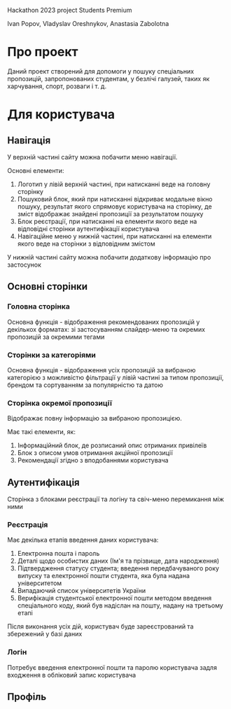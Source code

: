 Hackathon 2023 project
Students Premium

Ivan Popov, Vladyslav Oreshnykov, Anastasia Zabolotna

# Про проект 
Даний проект створений для допомоги у пошуку спеціальних пропозицій, запропонованих студентам, у безлічі галузей, таких як харчування, спорт, розваги і т. д.

# Для користувача

## Навігація
У верхній частині сайту можна побачити меню навігації. 

Основні елементи: 
  1. Логотип у лівій верхній частині, при натисканні веде на головну сторінку
  2. Пошуковий блок, який при натисканні відкриває модальне вікно пошуку, результат якого спрямовує користувача на сторінку, де зміст відображає знайдені пропозиції за результатом пошуку
  3. Блок реєстрації, при натисканні на елементи якого веде на відповідні сторінки аутентифікації користувача
  4. Навігаційне меню у нижній частині, при натисканні на елементи якого веде на сторінки з відповідним змістом

У нижній частині сайту можна побачити додаткову інформацію про застосунок

## Основні сторінки

### Головна сторінка
Основна функція - відображення рекомендованих пропозицій у декількох форматах: зі застосуванням слайдер-меню та окремих пропозицій за окремими тегами

### Сторінки за категоріями
Основна функція - відображення усіх пропозицій за вибраною категорією з можливістю фільтрації у лівій частині за типом пропозиції, брендом та сортуванням за популярністю та датою

### Сторінка окремої пропозиції
Відображає повну інформацію за вибраною пропозицією. 

Має такі елементи, як:
  1. Інформаційний блок, де розписаний опис отриманих привілеїв
  2. Блок з описом умов отримання акційної пропозиції
  3. Рекомендації згідно з вподобаннями користувача

## Аутентифікація
Сторінка з блоками реєстрації та логіну та свіч-меню перемикання між ними

### Реєстрація
Має декілька етапів введення даних користувача:
  1. Електронна пошта і пароль
  2. Деталі щодо особистих даних (Ім'я та прізвище, дата народження)
  3. Підтвердження статусу студента; введення передбачуваного року випуску та електронної пошти студента, яка була надана університетом
  4. Випадаючий список університетів України
  5. Верифікація студентської електронної пошти методом введення спеціального коду, який був надіслан на пошту, надану на третьому етапі

Після виконання усіх дій, користувач буде зареєстрований та збережений у базі даних


### Логін
Потребує введення електронної пошти та паролю користувача задля входження в обліковий запис користувача

## Профіль


